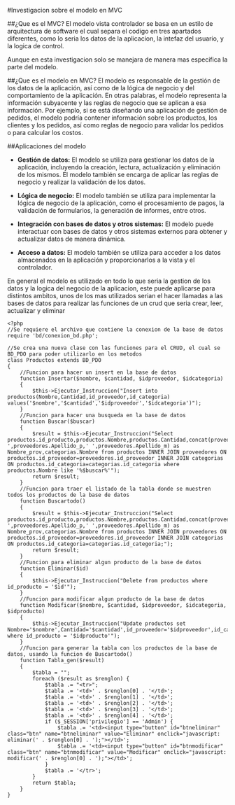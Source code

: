 #Investigacion sobre el modelo en MVC

##¿Que es el MVC?
El modelo vista controlador se basa en un estilo de arquitectura de software el cual separa el codigo en tres apartados diferentes, como lo seria los datos de la aplicacion, la intefaz del usuario, y la logica de control.

Aunque en esta investigacion solo se manejara de manera mas especifica la parte del modelo.

##¿Que es el modelo en MVC?
El modelo es responsable de la gestión de los datos de la aplicación, así como de la lógica de negocio y del comportamiento de la aplicación. En otras palabras, el modelo representa la información subyacente y las reglas de negocio que se aplican a esa información. Por ejemplo, si se está diseñando una aplicación de gestión de pedidos, el modelo podría contener información sobre los productos, los clientes y los pedidos, así como reglas de negocio para validar los pedidos o para calcular los costos.

##Aplicaciones del modelo
- **Gestión de datos:** El modelo se utiliza para gestionar los datos de la aplicación, incluyendo la creación, lectura, actualización y eliminación de los mismos. El modelo también se encarga de aplicar las reglas de negocio y realizar la validación de los datos.

- **Lógica de negocio:** El modelo también se utiliza para implementar la lógica de negocio de la aplicación, como el procesamiento de pagos, la validación de formularios, la generación de informes, entre otros.

- **Integración con bases de datos y otros sistemas:** El modelo puede interactuar con bases de datos y otros sistemas externos para obtener y actualizar datos de manera dinámica.

- **Acceso a datos:** El modelo también se utiliza para acceder a los datos almacenados en la aplicación y proporcionarlos a la vista y el controlador.

En general el modelo es utilizado en todo lo que seria la gestion de los datos y la logica del negocio de la aplicacion, este puede aplicarse para distintos ambitos, unos de los mas utilizados serian el hacer llamadas a las bases de datos para realizar las funciones de un crud que seria crear, leer, actualizar y eliminar


```modelo de un CRUD
<?php
//Se requiere el archivo que contiene la conexion de la base de datos
require 'bd/conexion_bd.php';

//Se crea una nueva clase con las funciones para el CRUD, el cual se BD_PDO para poder utilizarlo en los metodos
class Productos extends BD_PDO
{
	//Funcion para hacer un insert en la base de datos
	function Insertar($nombre, $cantidad, $idproveedor, $idcategoria)
	{
		$this->Ejecutar_Instruccion("Insert into productos(Nombre,Cantidad,id_proveedor,id_categoria) values('$nombre','$cantidad','$idproveedor','$idcategoria')");
	}
	//Funcion para hacer una busqueda en la base de datos
	function Buscar($buscar)
	{
		$result = $this->Ejecutar_Instruccion("Select productos.id_producto,productos.Nombre,productos.Cantidad,concat(proveedores.Nombres,' ',proveedores.Apellido_p,' ',proveedores.Apellido_m) as Nombre_prov,categorias.Nombre from productos INNER JOIN proveedores ON productos.id_proveedor=proveedores.id_proveedor INNER JOIN categorias ON productos.id_categoria=categorias.id_categoria where productos.Nombre like '%$buscar%'");
		return $result;
	}
	//Funcion para traer el listado de la tabla donde se muestren todos los productos de la base de datos
	function Buscartodo()
	{
		$result = $this->Ejecutar_Instruccion("Select productos.id_producto,productos.Nombre,productos.Cantidad,concat(proveedores.Nombres,' ',proveedores.Apellido_p,' ',proveedores.Apellido_m) as Nombre_prov,categorias.Nombre from productos INNER JOIN proveedores ON productos.id_proveedor=proveedores.id_proveedor INNER JOIN categorias ON productos.id_categoria=categorias.id_categoria;");
		return $result;
	}
	//Funcion para eliminar algun producto de la base de datos
	function Eliminar($id)
	{
		$this->Ejecutar_Instruccion("Delete from productos where id_producto = '$id'");
	}
	//Funcion para modificar algun producto de la base de datos
	function Modificar($nombre, $cantidad, $idproveedor, $idcategoria, $idproducto)
	{
		$this->Ejecutar_Instruccion("Update productos set Nombre='$nombre',Cantidad='$cantidad',id_proveedor='$idproveedor',id_categoria='$idcategoria' where id_producto = '$idproducto'");
	}
	//Funcion para generar la tabla con los productos de la base de datos, usando la funcion de Buscartodo()
	function Tabla_gen($result)
	{
		$tabla = "";
		foreach ($result as $renglon) {
			$tabla .= "<tr>";
			$tabla .= '<td>' . $renglon[0] . '</td>';
			$tabla .= '<td>' . $renglon[1] . '</td>';
			$tabla .= '<td>' . $renglon[2] . '</td>';
			$tabla .= '<td>' . $renglon[3] . '</td>';
			$tabla .= '<td>' . $renglon[4] . '</td>';
			if ($_SESSION['privilegio'] == 'Admin') {
				$tabla .= '<td><input type="button" id="btneliminar" class="btn" name="btneliminar" value="Eliminar" onclick="javascript: eliminar(' . $renglon[0] . ');"></td>';
				$tabla .= '<td><input type="button" id="btnmodificar" class="btn" name="btnmodificar" value="Modificar" onclick="javascript: modificar(' . $renglon[0] . ');"></td>';
			}
			$tabla .= '</tr>';
		}
		return $tabla;
	}
}

```